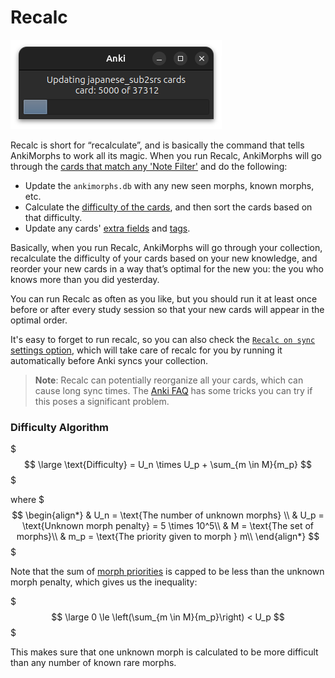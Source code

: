 # Recalc

![recalc_example.png](../../img/recalc_example.png)

Recalc is short for “recalculate”, and is basically the command that tells AnkiMorphs to work all its
magic. When you run Recalc, AnkiMorphs will go through
the [cards that match any 'Note Filter'](../setup/settings/note-filter.md) and do the following:

* Update the `ankimorphs.db` with any new seen morphs, known morphs, etc.
* Calculate the [difficulty of the cards](#difficulty-algorithm), and then sort the cards based on that difficulty.
* Update any cards' [extra fields](../setup/settings/extra-fields.md) and [tags](../setup/settings/tags.md).

Basically, when you run Recalc, AnkiMorphs will go through your collection, recalculate
the difficulty of your cards based on your new knowledge, and reorder your new cards in a way that’s optimal for the new
you: the you who knows more than you did yesterday.

You can run Recalc as often as you like, but you should run it at least once before or after every study session so that
your new cards will appear in the optimal order.

It's easy to forget to run recalc, so you can also
check the [`Recalc on sync` settings option](../setup/settings/recalc.md), which will take care of recalc for you by
running it automatically before Anki syncs your collection.

> **Note**: Recalc can potentially reorganize all your cards, which can cause long sync times.
> The [Anki FAQ](https://faqs.ankiweb.net/can-i-sync-only-some-of-my-decks.html) has some
> tricks you can try if this poses a significant problem.

### Difficulty Algorithm

$$$ \large \text{Difficulty} = U_n \times U_p + \sum_{m \in M}{m_p} $$$

where
$$$
\begin{align*}
& U_n = \text{The number of unknown morphs} \\
& U_p = \text{Unknown morph penalty} = 5 \times 10^5\\
& M = \text{The set of morphs}\\
& m_p = \text{The priority given to morph } m\\
\end{align*}
$$$

Note that the sum of [morph priorities](../setup/prioritizing.md) is capped to be less than the unknown morph penalty,
which gives us the inequality:

$$$ \large 0 \le \left(\sum_{m \in M}{m_p}\right) < U_p $$$

This makes sure that one unknown morph is calculated to be more difficult than any number of known rare morphs.

